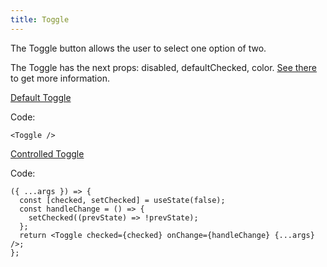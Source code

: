 ```yaml
---
title: Toggle
---
```


The Toggle button allows the user to select one option of two.

The Toggle has the next props: disabled, defaultChecked, color. [See there](/?path=/docs/core-controls-toggle--docs) to get more information.

[Default Toggle](/?path=/story/core-controls-toggle--default-toggle)

Code:

```tsx
<Toggle />
```

[Controlled Toggle](/?path=/story/core-controls-toggle--controlled-toggle)

Code:

```tsx
({ ...args }) => {
  const [checked, setChecked] = useState(false);
  const handleChange = () => {
    setChecked((prevState) => !prevState);
  };
  return <Toggle checked={checked} onChange={handleChange} {...args} />;
};
```
